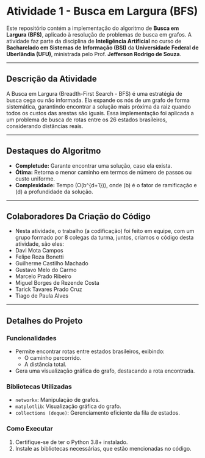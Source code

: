 # **Atividade 1 - Busca em Largura (BFS)**

Este repositório contém a implementação do algoritmo de **Busca em Largura (BFS)**, aplicado à resolução de problemas de busca em grafos. A atividade faz parte 
da disciplina de **Inteligência Artificial** no curso de **Bacharelado em Sistemas de Informação (BSI)** da **Universidade Federal de Uberlândia (UFU)**, 
ministrada pelo Prof. **Jefferson Rodrigo de Souza**.

---

## **Descrição da Atividade**

A Busca em Largura (Breadth-First Search - BFS) é uma estratégia de busca cega ou não informada. Ela expande os nós de um grafo de forma sistemática, garantindo 
encontrar a solução mais próxima da raiz quando todos os custos das arestas são iguais. Essa implementação foi aplicada a um problema de busca de rotas entre 
os 26 estados brasileiros, considerando distâncias reais.

---

## **Destaques do Algoritmo**

- **Completude:** Garante encontrar uma solução, caso ela exista.
- **Ótima:** Retorna o menor caminho em termos de número de passos ou custo uniforme.
- **Complexidade:** Tempo \(O(b^{d+1})\), onde \(b\) é o fator de ramificação e \(d\) a profundidade da solução.

---

## **Colaboradores Da Criação do Código**
- Nesta atividade, o trabalho (a codificação) foi feito em equipe, com um grupo formado por 8 colegas da turma, juntos, criamos o código desta atividade, são eles:
 - Davi Mota Campos
 - Felipe Roza Bonetti 
 - Guilherme Castilho Machado 
 - Gustavo Melo do Carmo 
 - Marcelo Prado Ribeiro 
 - Miguel Borges de Rezende Costa 
 - Tarick Tavares Prado Cruz
 - Tiago de Paula Alves 

--- 

## **Detalhes do Projeto**

### **Funcionalidades**
- Permite encontrar rotas entre estados brasileiros, exibindo:
  - O caminho percorrido.
  - A distância total.
- Gera uma visualização gráfica do grafo, destacando a rota encontrada.

### **Bibliotecas Utilizadas**
- `networkx`: Manipulação de grafos.
- `matplotlib`: Visualização gráfica do grafo.
- `collections (deque)`: Gerenciamento eficiente da fila de estados.

### **Como Executar**
1. Certifique-se de ter o Python 3.8+ instalado.
2. Instale as bibliotecas necessárias, que estão mencionadas no código.